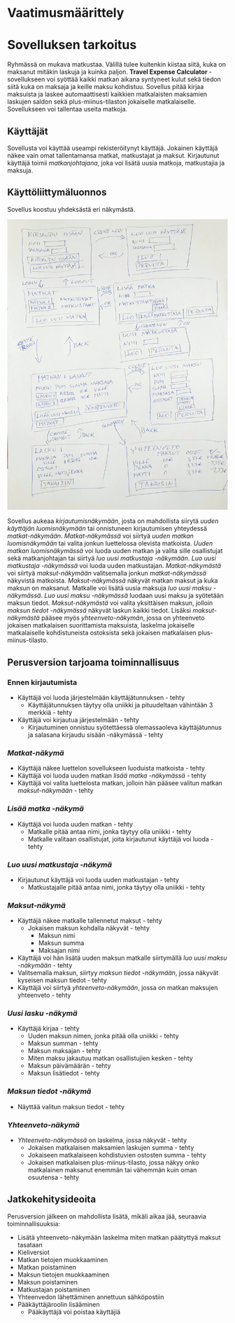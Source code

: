 # Vaatimusmäärittely

# Sovelluksen tarkoitus

Ryhmässä on mukava matkustaa. Välillä tulee kuitenkin kiistaa siitä, kuka on maksanut mitäkin laskuja ja kuinka paljon. **Travel Expense Calculator** -sovellukseen voi syöttää kaikki matkan aikana syntyneet kulut sekä tiedon siitä kuka on maksaja ja keille maksu kohdistuu. Sovellus pitää kirjaa maksuista ja laskee automaattisesti kaikkien matkalaisten maksamien laskujen saldon sekä plus-miinus-tilaston jokaiselle matkalaiselle. Sovellukseen voi tallentaa useita matkoja.

## Käyttäjät

Sovellusta voi käyttää useampi rekisteröitynyt käyttäjä. Jokainen käyttäjä näkee vain omat tallentamansa matkat, matkustajat ja maksut. Kirjautunut käyttäjä toimii *matkanjohtajana*, joka voi lisätä uusia matkoja, matkustajia ja maksuja.

## Käyttöliittymäluonnos

Sovellus koostuu yhdeksästä eri näkymästä.

![Käyttöliittymäluonnos](https://github.com/phuvio/ot-harjoitustyo/blob/main/travel-expense-calculator-app/dokumentaatio/kuvat/k%C3%A4ytt%C3%B6liittym%C3%A4luonnos.png)

Sovellus aukeaa *kirjautumisnäkymään*, josta on mahdollista siirytä *uuden käyttäjän luomisnäkymään* tai onnistuneen kirjautumisen yhteydessä *matkat-näkymään*. *Matkat-näkymässä* voi siirtyä *uuden matkan luomisnäkymään* tai valita jonkun luettelossa olevista matkoista. *Uuden matkan luomisnäkymässä* voi luoda uuden matkan ja valita sille osallistujat sekä matkanjohtajan tai siirtyä *luo uusi matkustaja -näkymään*. *Luo uusi matkustaja -näkymässä* voi luoda uuden matkustajan. *Matkat-näkymästä* voi siirtyä *maksut-näkymään* valitsemalla jonkun *matkat-näkymässä* näkyvistä matkoista. *Maksut-näkymässä* näkyvät matkan maksut ja kuka maksun on maksanut. Matkalle voi lisätä uusia maksuja *luo uusi maksu -näkymässä*. *Luo uusi maksu -näkymässä* luodaan uusi maksu ja syötetään maksun tiedot. *Maksut-näkymästä* voi valita yksittäisen maksun, jolloin *maksun tiedot -näkymässä* näkyvät laskun kaikki tiedot. Lisäksi *maksut-näkymästä* pääsee myös *yhteenveto-näkymän*, jossa on yhteenveto jokaisen matkalaisen suorittamista maksuista, laskelma jokaiselle matkalaiselle kohdistuneista ostoksista sekä jokaisen matkalaisen plus-miinus-tilasto.

## Perusversion tarjoama toiminnallisuus

### Ennen kirjautumista

- Käyttäjä voi luoda järjestelmään käyttäjätunnuksen - tehty
  - Käyttäjätunnuksen täytyy olla uniikki ja pituudeltaan vähintään 3 merkkiä - tehty
- Käyttäjä voi kirjautua järjestelmään - tehty
  - Kirjautuminen onnistuu syötettäessä olemassaoleva käyttäjätunnus ja salasana kirjaudu sisään -näkymässä - tehty

### *Matkat-näkymä*
 
- Käyttäjä näkee luettelon sovellukseen luoduista matkoista - tehty
- Käyttäjä voi luoda uuden matkan *lisää matka -näkymässä* - tehty
- Käyttäjä voi valita luettelosta matkan, jolloin hän pääsee valitun matkan *maksut-näkymään* - tehty

### *Lisää matka -näkymä*
- Käyttäjä voi luoda uuden matkan - tehty
  - Matkalle pitää antaa nimi, jonka täytyy olla uniikki - tehty
  - Matkalle valitaan osallistujat, joita kirjautunut käyttäjä voi luoda - tehty

### *Luo uusi matkustaja -näkymä*
- Kirjautunut käyttäjä voi luoda uuden matkustajan - tehty
  - Matkustajalle pitää antaa nimi, jonka täytyy olla uniikki - tehty

### *Maksut-näkymä*

- Käyttäjä näkee matkalle tallennetut maksut - tehty
  - Jokaisen maksun kohdalla näkyvät - tehty
    - Maksun nimi
    - Maksun summa
    - Maksajan nimi
- Käyttäjä voi hän lisätä uuden maksun matkalle siirtymällä *luo uusi maksu -näkymään* - tehty
- Valitsemalla maksun, siirtyy *maksun tiedot -näkymään*, jossa näkyvät kyseisen maksun tiedot - tehty
- Käyttäjä voi siirtyä *yhteenveto-näkymään*, jossa on matkan maksujen yhteenveto - tehty

### *Uusi lasku -näkymä*

- Käyttäjä kirjaa - tehty
  - Uuden maksun nimen, jonka pitää olla uniikki - tehty
  - Maksun summan - tehty
  - Maksun maksajan - tehty
  - Miten maksu jakautuu matkan osallistujien kesken - tehty
  - Maksun päivämäärän - tehty
  - Maksun lisätiedot - tehty

### *Maksun tiedot -näkymä*

- Näyttää valitun maksun tiedot  - tehty

### *Yhteenveto-näkymä*

- *Yhteenveto-näkymässä* on laskelma, jossa näkyvät - tehty
  - Jokaisen matkalaisen maksamien laskujen summa - tehty
  - Jokaiseen matkalaiseen kohdistuvien ostosten summa - tehty
  - Jokaisen matkalaisen plus-miinus-tilasto, jossa näkyy onko matkalainen maksanut enemmän tai vähemmän kuin oman osuutensa - tehty

## Jatkokehitysideoita

Perusversion jälkeen on mahdollista lisätä, mikäli aikaa jää, seuraavia toiminnallisuuksia:

- Lisätä yhteenveto-näkymään laskelma miten matkan päätyttyä maksut tasataan 
- Kieliversiot
- Matkan tietojen muokkaaminen
- Matkan poistaminen
- Maksun tietojen muokkaaminen
- Maksun poistaminen
- Matkustajan poistaminen
- Yhteenvedon lähettäminen annettuun sähköpostiin
- Pääkäyttäjäroolin lisääminen
  - Pääkäyttäjä voi poistaa käyttäjiä
